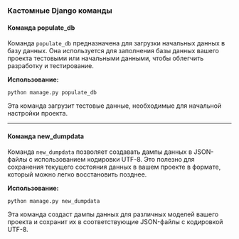 
### Кастомные Django команды

#### Команда populate_db

Команда `populate_db` предназначена для загрузки начальных данных в базу данных. Она используется для заполнения базы данных вашего проекта тестовыми или начальными данными, чтобы облегчить разработку и тестирование.

**Использование:**

```commandline
python manage.py populate_db
```
Эта команда загрузит тестовые данные, необходимые для начальной настройки проекта.

---

#### Команда new_dumpdata

Команда `new_dumpdata` позволяет создавать дампы данных в JSON-файлы с использованием кодировки UTF-8. Это полезно для сохранения текущего состояния данных в вашем проекте в формате, который можно легко восстановить позднее.

**Использование:**

```commandline
python manage.py new_dumpdata
```


Эта команда создаст дампы данных для различных моделей вашего проекта и сохранит их в соответствующие JSON-файлы с кодировкой UTF-8.
